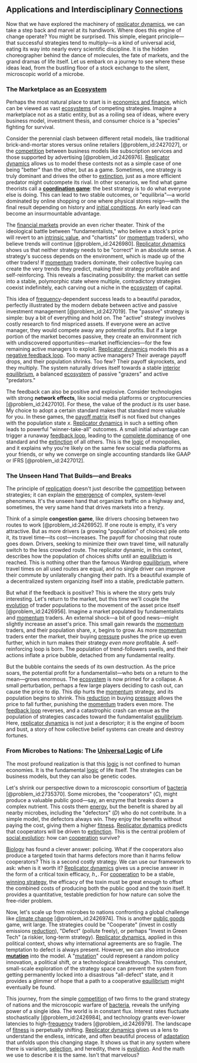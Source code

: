 ## Applications and Interdisciplinary [Connections](@article_id:193345)

Now that we have explored the machinery of [replicator dynamics](@article_id:142132), we can take a step back and marvel at its handiwork. Where does this engine of change operate? You might be surprised. This simple, elegant principle—that successful strategies tend to multiply—is a kind of universal acid, eating its way into nearly every scientific discipline. It is the hidden choreographer behind the dance of molecules, the fate of markets, and the grand dramas of life itself. Let us embark on a journey to see where these ideas lead, from the bustling floor of a stock exchange to the silent, microscopic world of a microbe.

### The Marketplace as an [Ecosystem](@article_id:135973)

Perhaps the most natural place to start is in [economics and finance](@article_id:139616), which can be viewed as vast [ecosystems](@article_id:204289) of competing strategies. Imagine a marketplace not as a static entity, but as a roiling sea of ideas, where every business model, investment thesis, and consumer choice is a "species" fighting for survival.

Consider the perennial clash between different retail models, like traditional brick-and-mortar stores versus online retailers [@problem_id:2427027], or the [competition](@article_id:145031) between business models like subscription services and those supported by advertising [@problem_id:2426976]. [Replicator dynamics](@article_id:142132) allows us to model these contests not as a simple case of one being "better" than the other, but as a game. Sometimes, one strategy is truly dominant and drives the other to [extinction](@article_id:260336), just as a more efficient predator might outcompete its rival. In other scenarios, we find what game theorists call a **[coordination game](@article_id:269535)**: the best strategy is to do what everyone else is doing. This can lead to two stable outcomes, or "equilibria"—a world dominated by online shopping or one where physical stores reign—with the final result depending on history and [initial conditions](@article_id:152369). An early lead can become an insurmountable advantage.

The [financial markets](@article_id:142343) provide an even richer theater. Think of the ideological battle between "fundamentalists," who believe a stock's price will revert to an [intrinsic value](@article_id:202939), and "chartists" (or [momentum](@article_id:138659) traders), who believe trends will continue [@problem_id:2426980]. [Replicator dynamics](@article_id:142132) shows us that neither strategy needs to be "correct" in an absolute sense. A strategy's success depends on the environment, which is made up of the other traders! If [momentum](@article_id:138659) traders dominate, their collective buying can create the very trends they predict, making their strategy profitable and self-reinforcing. This reveals a fascinating possibility: the market can settle into a stable, polymorphic state where multiple, contradictory strategies coexist indefinitely, each carving out a niche in the [ecosystem](@article_id:135973) of capital.

This idea of [frequency](@article_id:264036)-dependent success leads to a beautiful paradox, perfectly illustrated by the modern debate between active and passive investment management [@problem_id:2427019]. The "passive" strategy is simple: buy a bit of everything and hold on. The "active" strategy involves costly research to find mispriced assets. If everyone were an active manager, they would compete away any potential profits. But if a large portion of the market becomes passive, they create an environment rich with undiscovered opportunities—market inefficiencies—for the few remaining active managers to exploit. [Replicator dynamics](@article_id:142132) models this as a [negative feedback loop](@article_id:145447). Too many active managers? Their average payoff drops, and their population shrinks. Too few? Their payoff skyrockets, and they multiply. The system naturally drives itself towards a stable [interior](@article_id:154939) [equilibrium](@article_id:144554), a balanced [ecosystem](@article_id:135973) of passive "grazers" and active "predators."

The feedback can also be positive and explosive. Consider technologies with strong **network effects**, like social media platforms or cryptocurrencies [@problem_id:2427010]. For these, the value of the product *is* its user base. My choice to adopt a certain standard makes that standard more valuable for you. In these games, the [payoff matrix](@article_id:138277) itself is not fixed but changes with the population state $x$. [Replicator dynamics](@article_id:142132) in such a setting often leads to powerful "winner-take-all" outcomes. A small initial advantage can trigger a runaway [feedback loop](@article_id:273042), leading to the [complete dominance](@article_id:146406) of one standard and the [extinction](@article_id:260336) of all others. This is the [logic](@article_id:266330) of monopolies, and it explains why you're likely on the same few social media platforms as your friends, or why we converge on single accounting standards like GAAP or IFRS [@problem_id:2427012].

### The Unseen Hand That Builds—and Breaks

The principle of [replication](@article_id:144538) doesn't just describe the [competition](@article_id:145031) between strategies; it can explain the [emergence](@article_id:140664) of complex, system-level phenomena. It's the unseen hand that organizes traffic on a highway and, sometimes, the very same hand that drives markets into a frenzy.

Think of a simple **congestion game**, like drivers choosing between two routes to work [@problem_id:2426952]. If one route is empty, it's very attractive. But as more drivers (a growing "population" of choices) pile onto it, its travel time—its cost—increases. The payoff for choosing that route goes down. Drivers, seeking to minimize their own travel time, will naturally switch to the less crowded route. The replicator dynamic, in this context, describes how the population of choices shifts until an [equilibrium](@article_id:144554) is reached. This is nothing other than the famous Wardrop [equilibrium](@article_id:144554), where travel times on all used routes are equal, and no single driver can improve their commute by unilaterally changing their path. It’s a beautiful example of a decentralized system organizing itself into a stable, predictable pattern.

But what if the feedback is positive? This is where the story gets truly interesting. Let's return to the market, but this time we'll couple the [evolution](@article_id:143283) of trader populations to the movement of the asset price itself [@problem_id:2426956]. Imagine a market populated by fundamentalists and [momentum](@article_id:138659) traders. An external shock—a bit of good news—might slightly increase an asset's price. This small gain rewards the [momentum](@article_id:138659) traders, and their population share, $x$, begins to grow. As more [momentum](@article_id:138659) traders enter the market, their buying [pressure](@article_id:141669) pushes the price up even further, which in turn makes their strategy *even more* profitable. A self-reinforcing loop is born. The population of trend-followers swells, and their actions inflate a price bubble, detached from any fundamental reality.

But the bubble contains the seeds of its own destruction. As the price soars, the potential profit for a fundamentalist—who bets on a return to the mean—grows enormous. The [ecosystem](@article_id:135973) is now primed for a collapse. A small perturbation, perhaps a few large players deciding to cash out, can cause the price to dip. This dip hurts the [momentum](@article_id:138659) strategy, and its population begins to shrink. This [reduction](@article_id:270164) in buying [pressure](@article_id:141669) allows the price to fall further, punishing the [momentum](@article_id:138659) traders even more. The [feedback loop](@article_id:273042) reverses, and a catastrophic crash can ensue as the population of strategies cascades toward the fundamentalist [equilibrium](@article_id:144554). Here, [replicator dynamics](@article_id:142132) is not just a descriptor; it is the engine of boom and bust, a story of how collective belief systems can create and destroy fortunes.

### From Microbes to Nations: The [Universal Logic](@article_id:174787) of Life

The most profound realization is that this [logic](@article_id:266330) is not confined to human economies. It is the fundamental [logic](@article_id:266330) of life itself. The strategies can be business models, but they can also be genetic codes.

Let's shrink our perspective down to a microscopic consortium of [bacteria](@article_id:144839) [@problem_id:2735370]. Some microbes, the "cooperators" ($C$), might produce a valuable public good—say, an enzyme that breaks down a complex nutrient. This costs them [energy](@article_id:149697), but the benefit is shared by all nearby microbes, including the "defectors" ($D$) who do not contribute. In a simple model, the defectors always win. They enjoy the benefits without paying the cost, giving them a higher [fitness](@article_id:154217). [Replicator dynamics](@article_id:142132) predicts that cooperators will be driven to [extinction](@article_id:260336). This is the central problem of [social evolution](@article_id:171081): how can [cooperation](@article_id:263547) survive?

[Biology](@article_id:276078) has found a clever answer: policing. What if the cooperators also produce a targeted toxin that harms defectors more than it harms fellow cooperators? This is a second costly strategy. We can use our framework to ask: when is it worth it? [Replicator dynamics](@article_id:142132) gives us a precise answer in the form of a critical toxin efficacy, $h_\star$. For [cooperation](@article_id:263547) to be a stable, [winning strategy](@article_id:260817), the efficacy of the toxin must be great enough to offset the combined costs of producing both the public good and the toxin itself. It provides a quantitative, testable prediction for how nature can solve the free-rider problem.

Now, let's scale up from microbes to nations confronting a global challenge like [climate change](@article_id:138399) [@problem_id:2426974]. This is another [public goods](@article_id:183408) game, writ large. The strategies could be "Cooperate" (invest in costly emissions [reduction](@article_id:270164)), "Defect" (pollute freely), or perhaps "Invest in Green Tech" (a riskier, long-term strategy). [Replicator dynamics](@article_id:142132), applied in this political context, shows why international agreements are so fragile. The temptation to defect is always present. However, we can also introduce **[mutation](@article_id:264378)** into the model. A "[mutation](@article_id:264378)" could represent a random policy innovation, a political shift, or a technological breakthrough. This constant, small-scale exploration of the strategy space can prevent the system from getting permanently locked into a disastrous "all-defect" state, and it provides a glimmer of hope that a path to a cooperative [equilibrium](@article_id:144554) might eventually be found.

This journey, from the simple [competition](@article_id:145031) of two firms to the grand strategy of nations and the microscopic warfare of [bacteria](@article_id:144839), reveals the unifying power of a single idea. The world is in constant flux. Interest rates fluctuate stochastically [@problem_id:2426984], and technology grants ever-lower latencies to high-[frequency](@article_id:264036) traders [@problem_id:2426979]. The landscape of [fitness](@article_id:154217) is perpetually shifting. [Replicator dynamics](@article_id:142132) gives us a lens to understand the endless, intricate, and often beautiful process of [adaptation](@article_id:154009) that unfolds upon this changing stage. It shows us that in any system where there is variation, [selection](@article_id:198487), and heredity, there is [evolution](@article_id:143283). And the math we use to describe it is the same. Isn't that marvelous?